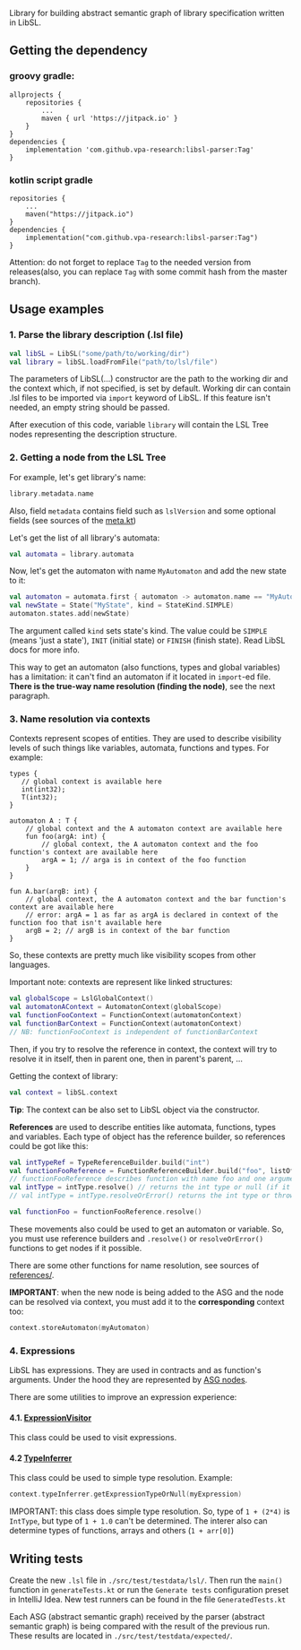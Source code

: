 Library for building abstract semantic graph of library specification written in LibSL. 

## Getting the dependency

### groovy gradle:
```
allprojects {
    repositories {
        ...
        maven { url 'https://jitpack.io' }
    }
}
dependencies {
    implementation 'com.github.vpa-research:libsl-parser:Tag'
}
```
### kotlin script gradle
```
repositories {
    ...
    maven("https://jitpack.io")
}
dependencies {
    implementation("com.github.vpa-research:libsl-parser:Tag")
}
```

Attention: do not forget to replace `Tag` to the needed version from releases(also, you can replace `Tag` with 
some commit hash from the master branch).

## Usage examples
### 1. Parse the library description (.lsl file)

```kotlin
val libSL = LibSL("some/path/to/working/dir")
val library = libSL.loadFromFile("path/to/lsl/file")
```

The parameters of LibSL(...) constructor are the path to the working dir and the context which, if not specified,
is set by default. Working dir can contain .lsl files to be imported
via `import` keyword of LibSL. If this feature isn't needed, an empty string should be passed.

After execution of this code, variable `library` will contain the LSL Tree nodes representing the description structure. 

### 2. Getting a node from the LSL Tree
For example, let's get library's name:
```kotlin
library.metadata.name
```

Also, field `metadata` contains field such as `lslVersion` and some optional fields (see sources of the 
[meta.kt](src/main/kotlin/org/jetbrains/research/libsl/nodes/meta.kt))

Let's get the list of all library's automata:
```kotlin
val automata = library.automata
```

Now, let's get the automaton with name `MyAutomaton` and add the new state to it:
```kotlin
val automaton = automata.first { automaton -> automaton.name == "MyAutomaton" }
val newState = State("MyState", kind = StateKind.SIMPLE)
automaton.states.add(newState)
```

The argument called `kind` sets state's kind. The value could be `SIMPLE` (means 'just a state'), 
`INIT` (initial state) or `FINISH` (finish state). Read LibSL docs for more info.

This way to get an automaton (also functions, types and global variables) has a limitation: it can't find an automaton
if it located in `import`-ed file. **There is the true-way name resolution (finding the node)**, see the next paragraph.

### 3. Name resolution via contexts

Contexts represent scopes of entities. They are used to describe visibility levels of such things like variables, 
automata, functions and types. For example:

```
types {
   // global context is available here
   int(int32);
   T(int32);
} 

automaton A : T {
    // global context and the A automaton context are available here
    fun foo(argA: int) {
        // global context, the A automaton context and the foo function's context are available here    
        argA = 1; // arga is in context of the foo function
    }
}

fun A.bar(argB: int) {
    // global context, the A automaton context and the bar function's context are available here    
    // error: argA = 1 as far as argA is declared in context of the function foo that isn't available here
    argB = 2; // argB is in context of the bar function
}
```

So, these contexts are pretty much like visibility scopes from other languages. 

Important note: contexts are represent like linked structures:
```kotlin
val globalScope = LslGlobalContext()
val automatonAContext = AutomatonContext(globalScope)
val functionFooContext = FunctionContext(automatonContext)
val functionBarContext = FunctionContext(automatonContext)
// NB: functionFooContext is independent of functionBarContext
```
Then, if you try to resolve the reference in context, the context will try to resolve it in itself, then in parent one, 
then in parent's parent, ...

Getting the context of library:

```kotlin
val context = libSL.context
```
**Tip**: The context can be also set to LibSL object via the constructor.

**References** are used to describe entities like automata, functions, types and variables. Each type of object has
the reference builder, so references could be got like this:
```kotlin
val intTypeRef = TypeReferenceBuilder.build("int")
val functionFooReference = FunctionReferenceBuilder.build("foo", listOf(intTypeRef), automatonAContext)
// functionFooReference describes function with name foo and one argument of type int
val intType = intType.resolve() // returns the int type or null (if it can't be resolved)
// val intType = intType.resolveOrError() returns the int type or throws an exception (if it can't be resolved)

val functionFoo = functionFooReference.resolve()
```

These movements also could be used to get an automaton or variable. So, you must use reference builders and `.resolve()`
or `resolveOrError()` functions to get nodes if it possible.

There are some other functions for name resolution, see sources of 
[references/](src/main/kotlin/org/jetbrains/research/libsl/nodes/references).

**IMPORTANT**: when the new node is being added to the ASG and the node can be resolved via context, you must add it
to the **corresponding** context too:
```kotlin
context.storeAutomaton(myAutomaton)
```

### 4. Expressions
LibSL has expressions. They are used in contracts and as function's arguments. Under the hood they are represented by
[ASG nodes](src/main/kotlin/org/jetbrains/research/libsl/nodes/expressions.kt).

There are some utilities to improve an expression experience:
#### 4.1. [ExpressionVisitor](src/main/kotlin/org/jetbrains/research/libsl/nodes/ExpressionVisitor.kt)
This class could be used to visit expressions.

#### 4.2 [TypeInferrer](src/main/kotlin/org/jetbrains/research/libsl/type/TypeInferrer.kt)
This class could be used to simple type resolution. Example:
```kotlin
context.typeInferrer.getExpressionTypeOrNull(myExpression)
```

IMPORTANT: this class does simple type resolution. So, type of `1 + (2*4)` is `IntType`, but type of `1 + 1.0` can't be
determined. The interer also can determine types of functions, arrays and others (`1 + arr[0]`)

## Writing tests
Create the new `.lsl` file in `./src/test/testdata/lsl/`. Then run the `main()` function in 
`generateTests.kt` or run the `Generate tests` configuration preset in IntelliJ Idea. 
New test runners can be found in the file `GeneratedTests.kt`

Each ASG (abstract semantic graph) received by the parser (abstract semantic graph) is being compared with the 
result of the previous run. These results are located in `./src/test/testdata/expected/`.
